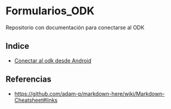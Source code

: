 # Formularios_ODK
Repositorio con documentación para conectarse al ODK

## Indice
- [Conectar al odk desde Android](conectar_desde_android.md)


## Referencias
- https://github.com/adam-p/markdown-here/wiki/Markdown-Cheatsheet#links
